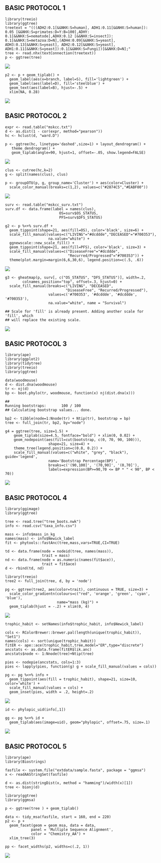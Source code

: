 BASIC PROTOCOL 1
----------------

    library(treeio)
    library(ggtree)
    treetext = "(((ADH2:0.1[&&NHX:S=human], ADH1:0.11[&&NHX:S=human]):
    0.05 [&&NHX:S=primates:D=Y:B=100],ADHY:
    0.1[&&NHX:S=nematode],ADHX:0.12 [&&NHX:S=insect]):
    0.1[&&NHX:S=metazoa:D=N],(ADH4:0.09[&&NHX:S=yeast],
    ADH3:0.13[&&NHX:S=yeast], ADH2:0.12[&&NHX:S=yeast],
    ADH1:0.11[&&NHX:S=yeast]):0.1[&&NHX:S=Fungi])[&&NHX:D=N];"
    tree <- read.nhx(textConnection(treetext))
    p <- ggtree(tree)

![](figures/f1.1-tree.png)

    p2 <- p + geom_tiplab() + 
      geom_label(aes(x=branch, label=S), fill='lightgreen') + 
      geom_label(aes(label=D), fill='steelblue') + 
      geom_text(aes(label=B), hjust=-.5) +
      xlim(NA, 0.28) 

![](figures/f1_2-tree.png)

BASIC PROTOCOL 2
----------------

    expr <- read.table("mskcc.txt") 
    d <- as.dist(1 - cor(expr, method="pearson"))
    hc <- hclust(d, "ward.D")

    p <- ggtree(hc, linetype='dashed',size=1) + layout_dendrogram() +
       theme_dendrogram() +
       geom_tiplab(angle=90, hjust=1, offset=-.05, show.legend=FALSE) 

![](figures/f2_1-dendrogram.png)

    clus <- cutree(hc,k=2)
    g <- split(names(clus), clus)

    p <- groupOTU(p, g, group_name='Cluster') + aes(color=Cluster) + 
      scale_color_manual(breaks=c(1,2), values=c("#2874C5","#EABF00"))

![](figures/f2_2-dendrogram-color.png)

    surv <- read.table("mskcc_surv.txt")
    surv.df <- data.frame(label = names(clus),
                             OS=surv$OS_STATUS,
                             PFS=surv$DFS_STATUS)

    g2 <- p %<+% surv.df + 
      geom_tippoint(shape=21, aes(fill=OS), color='black', size=6) + 
      scale_fill_manual(values=c("LIVING"="#dcddde","DECEASED"="#700353"), 
                        na.value="white") +
      ggnewscale::new_scale_fill() +
      geom_tippoint(shape=21, aes(fill=PFS), color='black', size=3) +
      scale_fill_manual(values=c("DiseaseFree"="#dcddde",
                                 "Recurred/Progressed"="#700353")) +
      theme(plot.margin=margin(6,6,30,6), legend.position=c(.5, .6)) 

![](figures/f2_3-dendrogram-surv.png)

    g3 <- gheatmap(p, surv[, c("OS_STATUS", "DFS_STATUS")], width=.2, 
            colnames_position="top", offset=.3, hjust=0) + 
      scale_fill_manual(breaks=c("LIVING", "DECEASED", 
                                "DiseaseFree", "Recurred/Progressed"),
                        values=c('#700353', '#dcddde', '#dcddde', '#700353'), 
                        na.value="white", name = "Survival")

    ## Scale for 'fill' is already present. Adding another scale for 'fill', which
    ## will replace the existing scale.

![](figures/f2_4-gheatmap-dendrogram.png)

BASIC PROTOCOL 3
----------------

    library(ape)
    library(ggplot2)
    library(tidytree)
    library(treeio)
    library(ggtree)

    data(woodmouse)
    d <- dist.dna(woodmouse)
    tr <- nj(d)
    bp <- boot.phylo(tr, woodmouse, function(x) nj(dist.dna(x)))

    ## 
    Running bootstraps:       100 / 100
    ## Calculating bootstrap values... done.

    bp2 <- tibble(node=1:Nnode(tr) + Ntip(tr), bootstrap = bp)
    tree <- full_join(tr, bp2, by="node")

    g4 = ggtree(tree, size=1.5) + 
        geom_tiplab(size=4.5, fontface="bold") + xlim(0, 0.02) + 
        geom_nodepoint(aes(fill=cut(bootstrap, c(0, 70, 90, 100))), 
                        shape=21, size=4) + 
        theme_tree(legend.position=c(0.8, 0.2)) + 
        scale_fill_manual(values=c("white", "grey", "black"), guide='legend', 
                        name='Bootstrap Percentage(BP)', 
                        breaks=c('(90,100]', '(70,90]', '(0,70]'), 
                        labels=expression(BP>=90,70 <= BP * " < 90", BP < 70))

![](figures/f3-bootstrap.png)

BASIC PROTOCOL 4
----------------

    library(ggimage)
    library(ggtree)

    tree <- read.tree("tree_boots.nwk")
    info <- read.csv("taxa_info.csv")

    mass <- info$mass_in_kg
    names(mass) <- info$Newick_label
    fit <- phytools::fastAnc(tree,mass,vars=TRUE,CI=TRUE)

    td <- data.frame(node = nodeid(tree, names(mass)),
                     trait = mass)
    nd <- data.frame(node = as.numeric(names(fit$ace)), 
                     trait = fit$ace)
    d <- rbind(td, nd)

    library(treeio)
    tree2 <- full_join(tree, d, by = 'node')

    pg <- ggtree(tree2, aes(color=trait), continuous = TRUE, size=3) +
      scale_color_gradientn(colours=c("red", 'orange', 'green', 'cyan', 'blue'), 
                            name="mass (kg)") + 
      geom_tiplab(hjust = -.2) + xlim(0, 4) 

![](figures/f4_1-numeric-ancestral.png)

    trophic_habit <- setNames(info$trophic_habit, info$Newick_label)

    cols <- RColorBrewer::brewer.pal(length(unique(trophic_habit)), "Set1")
    names(cols) <- sort(unique(trophic_habit))
    fitER <- ape::ace(trophic_habit,tree,model="ER",type="discrete")
    ancstats <- as.data.frame(fitER$lik.anc)
    ancstats$node <- 1:Nnode(tree)+Ntip(tree)

    pies <- nodepie(ancstats, cols=1:3)
    pies <- lapply(pies, function(g) g + scale_fill_manual(values = cols))

    pg <- pg %<+% info +
      geom_tippoint(aes(fill = trophic_habit), shape=21, size=10, color='white') + 
      scale_fill_manual(values = cols) +
      geom_inset(pies, width = .2, height=.2) 

![](figures/f4_2-category-ancestral.png)

    id <- phylopic_uid(info[,1])

    gg <- pg %<+% id + 
      geom_tiplab(aes(image=uid), geom="phylopic", offset=.75, size=.1) 

![](figures/f4_3-subplots.png)

BASIC PROTOCOL 5
----------------

    library(ape)
    library(Biostrings)

    fasfile <- system.file("extdata/sample.fasta", package = "ggmsa")
    x <- readAAStringSet(fasfile)

    d <- as.dist(stringDist(x, method = "hamming")/width(x)[1])
    tree <- bionj(d)

    library(ggtree)
    library(ggmsa)

    p <- ggtree(tree ) + geom_tiplab()

    data <- tidy_msa(fasfile, start = 160, end = 220)
    p2 <- p + 
      geom_facet(geom = geom_msa, data = data,  
                panel = 'Multiple Sequence Alignment',
                color = "Chemistry_AA") + 
      xlim_tree(3)

    pp <- facet_widths(p2, widths=c(.2, 1))

![](figures/f5-msa.png)
